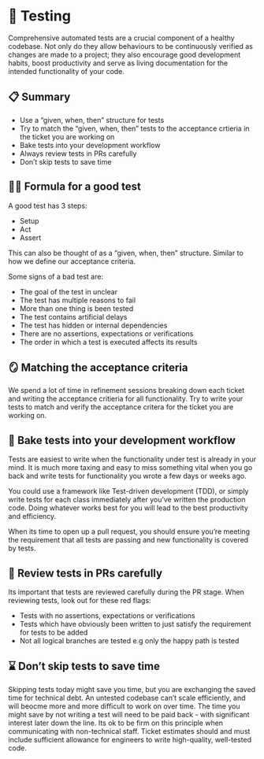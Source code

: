 # 🧪 Testing
Comprehensive automated tests are a crucial component of a healthy codebase. Not only do they allow behaviours to be continuously verified as changes are made to a project; they also encourage good development habits, boost productivity and serve as living documentation for the intended functionality of your code.

## 📋 Summary
* Use a “given, when, then” structure for tests
* Try to match the “given, when, then” tests to the acceptance crtieria in the ticket you are working on
* Bake tests into your development workflow
* Always review tests in PRs carefully
* Don’t skip tests to save time

## 🧑‍🔬 Formula for a good test
A good test has 3 steps:
* Setup
* Act
* Assert

This can also be thought of as a “given, when, then” structure. Similar to how we define our acceptance criteria. 

Some signs of a bad test are:
* The goal of the test in unclear
* The test has multiple reasons to fail
* More than one thing is been tested
* The test contains artificial delays
* The test has hidden or internal dependencies
* There are no assertions, expectations or verifications
* The order in which a test is executed affects its results

## 🪞 Matching the acceptance criteria
We spend a lot of time in refinement sessions breaking down each ticket and writing the acceptance critieria for all functionality. Try to write your tests to match and verify the acceptance critera for the ticket you are working on. 

## 🍞 Bake tests into your development workflow
Tests are easiest to write when the functionality under test is already in your mind. It is much more taxing and easy to miss something vital when you go back and write tests for functionality you wrote a few days or weeks ago.

You could use a framework like Test-driven development (TDD), or simply write tests for each class immediately after you’ve written the production code. Doing whatever works best for you will lead to the best productivity and efficiency.

When its time to open up a pull request, you should ensure you’re meeting the requirement that all tests are passing and new functionality is covered by tests.

## 🔬 Review tests in PRs carefully
Its important that tests are reviewed carefully during the PR stage. When reviewing tests, look out for these red flags:
* Tests with no assertions, expectations or verifications
* Tests which have obviously been written to just satisfy the requirement for tests to be added
* Not all logical branches are tested e.g only the happy path is tested

## ⌛️ Don’t skip tests to save time
Skipping tests today might save you time, but you are exchanging the saved time for technical debt. An untested codebase can’t scale efficiently, and will beocme more and more difficult to work on over time. The time you might save by not writing a test will need to be paid back - with significant interest later down the line.
Its ok to be firm on this principle when communicating with non-technical staff. Ticket estimates should and must include sufficient allowance for engineers to write high-quality, well-tested code.
